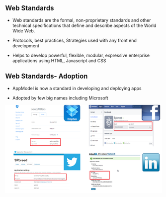 Web Standards
-------------

* Web standards are the formal, non-proprietary standards and other technical specifications that define and describe aspects of the World Wide Web.

* Protocols, best practices, Strategies used with any front end development

* Helps to develop powerful, flexible, modular, expressive enterprise applications using HTML, Javascript and CSS



Web Standards- Adoption 
-----------------------

* AppModel is now a standard in developing and deploying apps

* Adopted by few big names including Microsoft

![AppModel](../images/SocialApps.PNG)